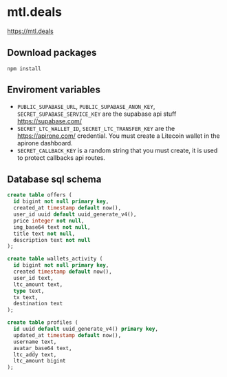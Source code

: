 # mtl.deals

https://mtl.deals 

## Download packages
```
npm install
```

## Enviroment variables
- `PUBLIC_SUPABASE_URL`, `PUBLIC_SUPABASE_ANON_KEY`, `SECRET_SUPABASE_SERVICE_KEY` are the supabase api stuff https://supabase.com/
- `SECRET_LTC_WALLET_ID`, `SECRET_LTC_TRANSFER_KEY` are the https://apirone.com/ credential. You must create a Litecoin wallet in the apirone dashboard.
- `SECRET_CALLBACK_KEY` is a random string that you must create, it is used to protect callbacks api routes.

## Database sql schema 
```sql
create table offers (
  id bigint not null primary key,
  created_at timestamp default now(),
  user_id uuid default uuid_generate_v4(),
  price integer not null,
  img_base64 text not null,
  title text not null,
  description text not null
);

create table wallets_activity (
  id bigint not null primary key,
  created timestamp default now(),
  user_id text,
  ltc_amount text,
  type text,
  tx text,
  destination text
);

create table profiles (
  id uuid default uuid_generate_v4() primary key,
  updated_at timestamp default now(),
  username text,
  avatar_base64 text,
  ltc_addy text,
  ltc_amount bigint
);
```
